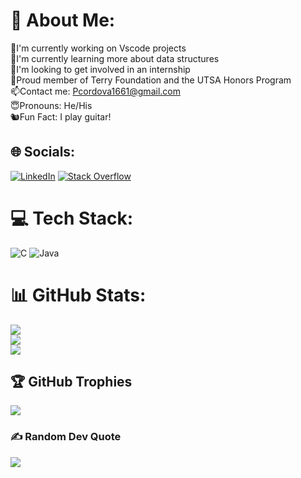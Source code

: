 # 💫 About Me:
🔬I'm currently working on Vscode projects<br>🧠I'm currently learning more about data structures<br>🔎I'm looking to get involved in an internship<br>🏅Proud member of Terry Foundation and the UTSA Honors Program<br>📫Contact me: Pcordova1661@gmail.com<br>😇Pronouns: He/His<br>🐿️Fun Fact: I play guitar! 



## 🌐 Socials:
[![LinkedIn](https://img.shields.io/badge/LinkedIn-%230077B5.svg?logo=linkedin&logoColor=white)](https://linkedin.com/in/pedro-c-151296221) [![Stack Overflow](https://img.shields.io/badge/-Stackoverflow-FE7A16?logo=stack-overflow&logoColor=white)](https://stackoverflow.com/users/26565219) 

# 💻 Tech Stack:
![C](https://img.shields.io/badge/c-%2300599C.svg?style=flat&logo=c&logoColor=white) ![Java](https://img.shields.io/badge/java-%23ED8B00.svg?style=flat&logo=openjdk&logoColor=white)
# 📊 GitHub Stats:
![](https://github-readme-stats.vercel.app/api?username=Pcordova01&theme=dracula&hide_border=false&include_all_commits=false&count_private=false)<br/>
![](https://github-readme-streak-stats.herokuapp.com/?user=Pcordova01&theme=dracula&hide_border=false)<br/>
![](https://github-readme-stats.vercel.app/api/top-langs/?username=Pcordova01&theme=dracula&hide_border=false&include_all_commits=false&count_private=false&layout=compact)

## 🏆 GitHub Trophies
![](https://github-profile-trophy.vercel.app/?username=Pcordova01&theme=dark&no-frame=false&no-bg=true&margin-w=4)

### ✍️ Random Dev Quote
![](https://quotes-github-readme.vercel.app/api?type=horizontal&theme=radical)

<!-- Proudly created with GPRM ( https://gprm.itsvg.in ) -->
